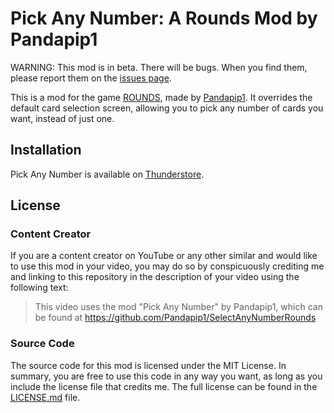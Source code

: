 # Pick Any Number: A Rounds Mod by Pandapip1

WARNING: This mod is in beta. There will be bugs. When you find them, please report them on the [issues page](https://github.com/Pandapip1/SelectAnyNumberRounds/issues).

This is a mod for the game [ROUNDS](https://store.steampowered.com/app/1557740/ROUNDS/), made by [Pandapip1](https://github.com/Pandapip1). It overrides the default card selection screen, allowing you to pick any number of cards you want, instead of just one.

## Installation

Pick Any Number is available on [Thunderstore](https://thunderstore.io/package/Pandapip1/PickAnyNumber/).

## License

### Content Creator

If you are a content creator on YouTube or any other similar and would like to use this mod in your video, you may do so by conspicuously crediting me and linking to this repository in the description of your video using the following text:

> This video uses the mod "Pick Any Number" by Pandapip1, which can be found at https://github.com/Pandapip1/SelectAnyNumberRounds

### Source Code

The source code for this mod is licensed under the MIT License. In summary, you are free to use this code in any way you want, as long as you include the license file that credits me. The full license can be found in the [LICENSE.md](LICENSE.md) file.

